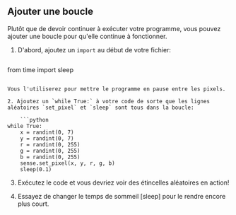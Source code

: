 ## Ajouter une boucle

Plutôt que de devoir continuer à exécuter votre programme, vous pouvez ajouter une boucle pour qu'elle continue à fonctionner.

1. D'abord, ajoutez un `import` au début de votre fichier:
    
    ```python
from time import sleep
```

Vous l'utiliserez pour mettre le programme en pause entre les pixels.

2. Ajoutez un `while True:` à votre code de sorte que les lignes aléatoires `set_pixel` et `sleep` sont tous dans la boucle:
    
    ```python
while True:
    x = randint(0, 7)
    y = randint(0, 7)
    r = randint(0, 255)
    g = randint(0, 255)
    b = randint(0, 255)
    sense.set_pixel(x, y, r, g, b)
    sleep(0.1)
```

3. Exécutez le code et vous devriez voir des étincelles aléatoires en action!

4. Essayez de changer le temps de sommeil [sleep] pour le rendre encore plus court.